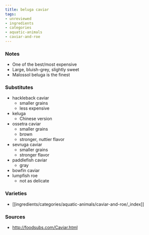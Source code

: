 ```yaml
---
title: beluga caviar
tags:
- unreviewed
- ingredients
- categories
- aquatic-animals
- caviar-and-roe
---
```

### Notes
- One of the best/most expensive 
- Large, bluish-grey, slightly sweet
- Malossol beluga is the finest

### Substitutes
- hackleback caviar
	- smaller grains
	- less expensive
- keluga
	- Chinese version
- ossetra caviar
	- smaller grains
	- brown
	- stronger, nuttier flavor
- sevruga caviar
	- smaller grains
	- stronger flavor
- paddlefish caviar
	- gray
- bowfin caviar
- lumpfish roe
	- not as delicate

### Varieties
* [[ingredients/categories/aquatic-animals/caviar-and-roe/_index]]

### Sources
* http://foodsubs.com/Caviar.html

